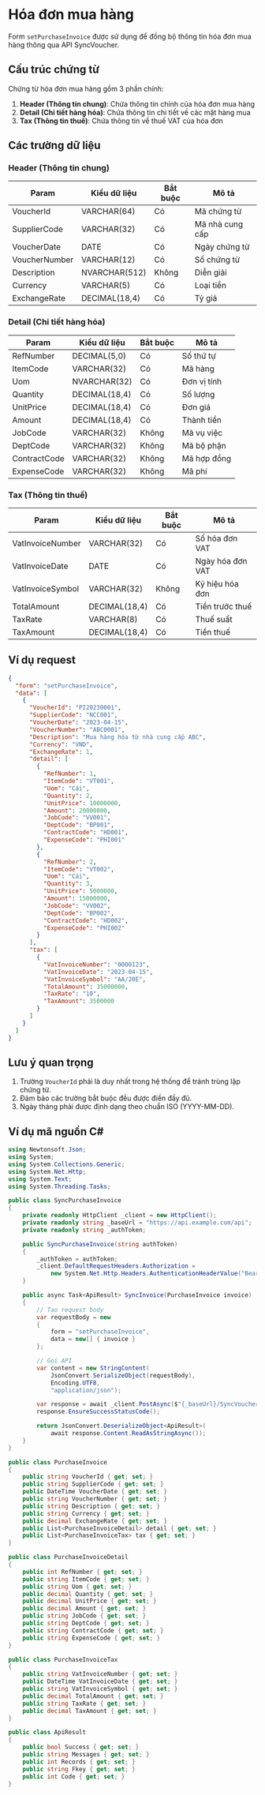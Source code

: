 # Hóa đơn mua hàng

Form `setPurchaseInvoice` được sử dụng để đồng bộ thông tin hóa đơn mua hàng thông qua API SyncVoucher.

## Cấu trúc chứng từ

Chứng từ hóa đơn mua hàng gồm 3 phần chính:

1. **Header (Thông tin chung)**: Chứa thông tin chính của hóa đơn mua hàng
2. **Detail (Chi tiết hàng hóa)**: Chứa thông tin chi tiết về các mặt hàng mua
3. **Tax (Thông tin thuế)**: Chứa thông tin về thuế VAT của hóa đơn

## Các trường dữ liệu

### Header (Thông tin chung)

| Param | Kiểu dữ liệu | Bắt buộc | Mô tả |
|-------|-------------|----------|-------|
| VoucherId | VARCHAR(64) | Có | Mã chứng từ |
| SupplierCode | VARCHAR(32) | Có | Mã nhà cung cấp |
| VoucherDate | DATE | Có | Ngày chứng từ |
| VoucherNumber | VARCHAR(12) | Có | Số chứng từ |
| Description | NVARCHAR(512) | Không | Diễn giải |
| Currency | VARCHAR(5) | Có | Loại tiền |
| ExchangeRate | DECIMAL(18,4) | Có | Tỷ giá |

### Detail (Chi tiết hàng hóa)

| Param | Kiểu dữ liệu | Bắt buộc | Mô tả |
|-------|-------------|----------|-------|
| RefNumber | DECIMAL(5,0) | Có | Số thứ tự |
| ItemCode | VARCHAR(32) | Có | Mã hàng |
| Uom | NVARCHAR(32) | Có | Đơn vị tính |
| Quantity | DECIMAL(18,4) | Có | Số lượng |
| UnitPrice | DECIMAL(18,4) | Có | Đơn giá |
| Amount | DECIMAL(18,4) | Có | Thành tiền |
| JobCode | VARCHAR(32) | Không | Mã vụ việc |
| DeptCode | VARCHAR(32) | Không | Mã bộ phận |
| ContractCode | VARCHAR(32) | Không | Mã hợp đồng |
| ExpenseCode | VARCHAR(32) | Không | Mã phí |

### Tax (Thông tin thuế)

| Param | Kiểu dữ liệu | Bắt buộc | Mô tả |
|-------|-------------|----------|-------|
| VatInvoiceNumber | VARCHAR(32) | Có | Số hóa đơn VAT |
| VatInvoiceDate | DATE | Có | Ngày hóa đơn VAT |
| VatInvoiceSymbol | VARCHAR(32) | Không | Ký hiệu hóa đơn |
| TotalAmount | DECIMAL(18,4) | Có | Tiền trước thuế |
| TaxRate | VARCHAR(8) | Có | Thuế suất |
| TaxAmount | DECIMAL(18,4) | Có | Tiền thuế |

## Ví dụ request

```json
{
  "form": "setPurchaseInvoice",
  "data": [
    {
      "VoucherId": "PI20230001",
      "SupplierCode": "NCC001",
      "VoucherDate": "2023-04-15",
      "VoucherNumber": "ABC0001",
      "Description": "Mua hàng hóa từ nhà cung cấp ABC",
      "Currency": "VND",
      "ExchangeRate": 1,
      "detail": [
        {
          "RefNumber": 1,
          "ItemCode": "VT001",
          "Uom": "Cái",
          "Quantity": 2,
          "UnitPrice": 10000000,
          "Amount": 20000000,
          "JobCode": "VV001",
          "DeptCode": "BP001",
          "ContractCode": "HD001",
          "ExpenseCode": "PHI001"
        },
        {
          "RefNumber": 2,
          "ItemCode": "VT002",
          "Uom": "Cái",
          "Quantity": 3,
          "UnitPrice": 5000000,
          "Amount": 15000000,
          "JobCode": "VV002",
          "DeptCode": "BP002",
          "ContractCode": "HD002",
          "ExpenseCode": "PHI002"
        }
      ],
      "tax": [
        {
          "VatInvoiceNumber": "0000123",
          "VatInvoiceDate": "2023-04-15",
          "VatInvoiceSymbol": "AA/20E",
          "TotalAmount": 35000000,
          "TaxRate": "10",
          "TaxAmount": 3500000
        }
      ]
    }
  ]
}
```

## Lưu ý quan trọng

1. Trường `VoucherId` phải là duy nhất trong hệ thống để tránh trùng lặp chứng từ.
2. Đảm bảo các trường bắt buộc đều được điền đầy đủ.
3. Ngày tháng phải được định dạng theo chuẩn ISO (YYYY-MM-DD).

## Ví dụ mã nguồn C#

```csharp
using Newtonsoft.Json;
using System;
using System.Collections.Generic;
using System.Net.Http;
using System.Text;
using System.Threading.Tasks;

public class SyncPurchaseInvoice
{
    private readonly HttpClient _client = new HttpClient();
    private readonly string _baseUrl = "https://api.example.com/api";
    private readonly string _authToken;

    public SyncPurchaseInvoice(string authToken)
    {
        _authToken = authToken;
        _client.DefaultRequestHeaders.Authorization = 
            new System.Net.Http.Headers.AuthenticationHeaderValue("Bearer", _authToken);
    }

    public async Task<ApiResult> SyncInvoice(PurchaseInvoice invoice)
    {
        // Tạo request body
        var requestBody = new
        {
            form = "setPurchaseInvoice",
            data = new[] { invoice }
        };

        // Gọi API
        var content = new StringContent(
            JsonConvert.SerializeObject(requestBody),
            Encoding.UTF8,
            "application/json");

        var response = await _client.PostAsync($"{_baseUrl}/SyncVoucher", content);
        response.EnsureSuccessStatusCode();

        return JsonConvert.DeserializeObject<ApiResult>(
            await response.Content.ReadAsStringAsync());
    }
}

public class PurchaseInvoice
{
    public string VoucherId { get; set; }
    public string SupplierCode { get; set; }
    public DateTime VoucherDate { get; set; }
    public string VoucherNumber { get; set; }
    public string Description { get; set; }
    public string Currency { get; set; }
    public decimal ExchangeRate { get; set; }
    public List<PurchaseInvoiceDetail> detail { get; set; }
    public List<PurchaseInvoiceTax> tax { get; set; }
}

public class PurchaseInvoiceDetail
{
    public int RefNumber { get; set; }
    public string ItemCode { get; set; }
    public string Uom { get; set; }
    public decimal Quantity { get; set; }
    public decimal UnitPrice { get; set; }
    public decimal Amount { get; set; }
    public string JobCode { get; set; }
    public string DeptCode { get; set; }
    public string ContractCode { get; set; }
    public string ExpenseCode { get; set; }
}

public class PurchaseInvoiceTax
{
    public string VatInvoiceNumber { get; set; }
    public DateTime VatInvoiceDate { get; set; }
    public string VatInvoiceSymbol { get; set; }
    public decimal TotalAmount { get; set; }
    public string TaxRate { get; set; }
    public decimal TaxAmount { get; set; }
}

public class ApiResult
{
    public bool Success { get; set; }
    public string Messages { get; set; }
    public int Records { get; set; }
    public string Fkey { get; set; }
    public int Code { get; set; }
}
```